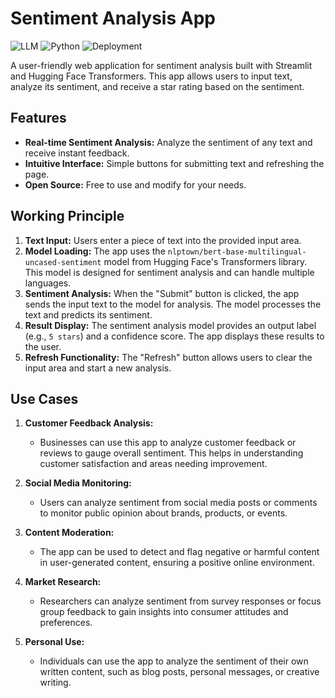 # Sentiment Analysis App

![LLM](https://img.shields.io/badge/Transformers.2B-blue)
![Python](https://img.shields.io/badge/python-3.7%2B-blue)
![Deployment](https://img.shields.io/badge/Streamlit.2B-blue)

A user-friendly web application for sentiment analysis built with Streamlit and Hugging Face Transformers. This app allows users to input text, analyze its sentiment, and receive a star rating based on the sentiment.

## Features

- **Real-time Sentiment Analysis:** Analyze the sentiment of any text and receive instant feedback.
- **Intuitive Interface:** Simple buttons for submitting text and refreshing the page.
- **Open Source:** Free to use and modify for your needs.

## Working Principle

1. **Text Input:** Users enter a piece of text into the provided input area.
2. **Model Loading:** The app uses the `nlptown/bert-base-multilingual-uncased-sentiment` model from Hugging Face's Transformers library. This model is designed for sentiment analysis and can handle multiple languages.
3. **Sentiment Analysis:** When the "Submit" button is clicked, the app sends the input text to the model for analysis. The model processes the text and predicts its sentiment.
4. **Result Display:** The sentiment analysis model provides an output label (e.g., `5 stars`) and a confidence score. The app displays these results to the user.
5. **Refresh Functionality:** The "Refresh" button allows users to clear the input area and start a new analysis.

## Use Cases

1. **Customer Feedback Analysis:**
   - Businesses can use this app to analyze customer feedback or reviews to gauge overall sentiment. This helps in understanding customer satisfaction and areas needing improvement.

2. **Social Media Monitoring:**
   - Users can analyze sentiment from social media posts or comments to monitor public opinion about brands, products, or events.

3. **Content Moderation:**
   - The app can be used to detect and flag negative or harmful content in user-generated content, ensuring a positive online environment.

4. **Market Research:**
   - Researchers can analyze sentiment from survey responses or focus group feedback to gain insights into consumer attitudes and preferences.

5. **Personal Use:**
   - Individuals can use the app to analyze the sentiment of their own written content, such as blog posts, personal messages, or creative writing.
